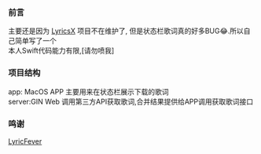 ### 前言
主要还是因为 [LyricsX](https://github.com/ddddxxx/LyricsX) 项目不在维护了, 但是状态栏歌词真的好多BUG😂.所以自己简单写了一个  
本人Swift代码能力有限,[请勿喷我]

### 项目结构
app: MacOS APP 主要用来在状态栏展示下载的歌词  
server:GIN Web 调用第三方API获取歌词,合并结果提供给APP调用获取歌词接口

### 鸣谢
[LyricFever](https://github.com/aviwad/LyricFever)
